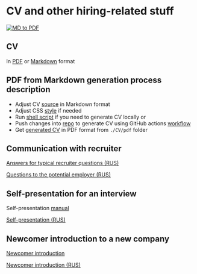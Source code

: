 # CV and other hiring-related stuff

[![MD to PDF](https://github.com/andrei-punko/cv/actions/workflows/convert-md-to-pdf.yml/badge.svg)](https://github.com/andrei-punko/cv/actions/workflows/convert-md-to-pdf.yml)

## CV

In [PDF](CV/pdf/Andrei_Punko_CV_(eng).pdf) or [Markdown](CV/Andrei_Punko_CV_(eng).md) format

## PDF from Markdown generation process description

- Adjust CV [source](CV/Andrei_Punko_CV_(eng).md) in Markdown format
- Adjust CSS [style](CV/style.css) if needed
- Run [shell script](CV/generate-pdf.sh) if you need to generate CV locally or
- Push changes into [repo](https://github.com/andrei-punko/cv) to generate CV using GitHub
  actions [workflow](.github/workflows/convert-md-to-pdf.yml)
- Get [generated CV](CV/pdf/Andrei_Punko_CV_(eng).pdf) in PDF format from `./CV/pdf` folder

## Communication with recruiter

[Answers for typical recruiter questions (RUS)](Q&A/Ответы%20на%20типичные%20вопросы%20рекрутера.md)

[Questions to the potential employer (RUS)](Q&A/Вопросы%20потенциальному%20работодателю.md)

## Self-presentation for an interview

Self-presentation [manual](Self-presentation/Self-presentation%20manual.pdf)

[Self-presentation (RUS)](Self-presentation/Self-presentation_(rus).md)

## Newcomer introduction to a new company

[Newcomer introduction](Newcomer%20introduction/Andrei%20Punko%20-%20Newcomer%20introduction.md)

[Newcomer introduction (RUS)](Newcomer%20introduction/Андрей%20Пунько%20-%20Представление%20сотрудника.md)
